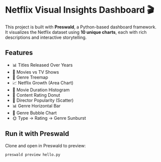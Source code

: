 # Netflix Visual Insights Dashboard 🎬

This project is built with **Preswald**, a Python-based dashboard framework.  
It visualizes the Netflix dataset using **10 unique charts**, each with rich descriptions and interactive storytelling.

## Features
- 📊 Titles Released Over Years
- 🥧 Movies vs TV Shows
- 🌳 Genre Treemap
- 📈 Netflix Growth (Area Chart)
- 📏 Movie Duration Histogram
- 🍩 Content Rating Donut
- 🎯 Director Popularity (Scatter)
- 📊 Genre Horizontal Bar
- 🫧 Genre Bubble Chart
- 🌞 Type → Rating → Genre Sunburst

## Run it with Preswald
Clone and open in Preswald to preview:
```bash
preswald preview hello.py
